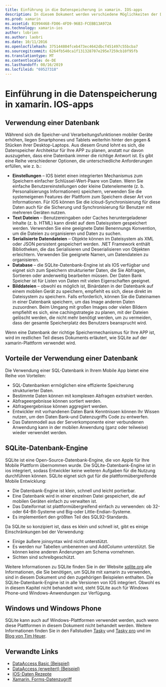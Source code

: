 ```yaml
---
title: Einführung in die Datenspeicherung in xamarin. IOS-apps
description: In diesem Dokument werden verschiedene Möglichkeiten der Datenspeicherung in einer xamarin. IOS-Anwendung beschrieben, und es werden spezifische Informationen zu den Vorteilen von SQLite bereitstellt.
ms.prod: xamarin
ms.assetid: B1994468-FD06-4FD9-96B3-FCEBB13A972A
ms.technology: xamarin-ios
author: lobrien
ms.author: laobri
ms.date: 10/11/2016
ms.openlocfilehash: 375144804fceb473ec4642dbcf451497c55bcba7
ms.sourcegitcommit: 6264fb540ca1f131328707e295e7259cb10f95fb
ms.translationtype: MT
ms.contentlocale: de-DE
ms.lasthandoff: 08/16/2019
ms.locfileid: "69527318"
---
```

# <a name="introduction-to-data-storage-in-xamarinios-apps"></a>Einführung in die Datenspeicherung in xamarin. IOS-apps

## <a name="when-to-use-a-database"></a>Verwendung einer Datenbank

Während sich die Speicher-und Verarbeitungsfunktionen mobiler Geräte erhöhen, liegen Smartphones und Tablets weiterhin hinter den gegen &amp; Stücken ihrer Desktop-Laptops. Aus diesem Grund lohnt es sich, die Datenspeicher Architektur für Ihre APP zu planen, anstatt nur davon auszugehen, dass eine Datenbank immer die richtige Antwort ist. Es gibt eine Reihe verschiedener Optionen, die unterschiedliche Anforderungen erfüllen, wie z. b.:

- **Einstellungen** – IOS bietet einen integrierten Mechanismus zum Speichern einfacher Schlüssel-Wert-Paare von Daten. Wenn Sie einfache Benutzereinstellungen oder kleine Datenelemente (z. b. Personalisierungs Informationen) speichern, verwenden Sie die systemeigenen Features der Plattform zum Speichern dieser Art von Informationen. Für IOS können Sie die icloud-Synchronisierung für diese Daten auch für die Sicherung und Synchronisierung für Benutzer mit mehreren Geräten nutzen.
- **Text Dateien** – Benutzereingaben oder Caches heruntergeladener Inhalte (z. b. HTML) kann direkt auf dem Dateisystem gespeichert werden. Verwenden Sie eine geeignete Datei Benennungs Konvention, um die Dateien zu organisieren und Daten zu suchen.
- **Serialisierte Datendateien** – Objekte können im Dateisystem als XML oder JSON persistent gespeichert werden. .NET Framework enthält Bibliotheken, die das Serialisieren und Deserialisieren von Objekten erleichtern. Verwenden Sie geeignete Namen, um Datendateien zu organisieren.
- **Database** – die SQLite-Datenbank-Engine ist als IOS verfügbar und eignet sich zum Speichern strukturierter Daten, die Sie Abfragen, Sortieren oder anderweitig bearbeiten müssen. Der Daten Bank Speicher ist für Listen von Daten mit vielen Eigenschaften geeignet.
- **Bilddateien** – obwohl es möglich ist, Binärdaten in der Datenbank auf einem mobilen Gerät zu speichern, empfiehlt es sich, diese direkt im Dateisystem zu speichern. Falls erforderlich, können Sie die Dateinamen in einer Datenbank speichern, um das Image anderen Daten zuzuordnen. Beim Umgang mit großen Images oder vielen Bildern empfiehlt es sich, eine cachingstrategie zu planen, mit der Dateien gelöscht werden, die nicht mehr benötigt werden, um zu vermeiden, dass der gesamte Speicherplatz des Benutzers beansprucht wird.


Wenn eine Datenbank der richtige Speichermechanismus für Ihre APP ist, wird im restlichen Teil dieses Dokuments erläutert, wie SQLite auf der xamarin-Plattform verwendet wird.

## <a name="advantages-of-using-a-database"></a>Vorteile der Verwendung einer Datenbank

Die Verwendung einer SQL-Datenbank in Ihrem Mobile App bietet eine Reihe von Vorteilen:

- SQL-Datenbanken ermöglichen eine effiziente Speicherung strukturierter Daten.
- Bestimmte Daten können mit komplexen Abfragen extrahiert werden.
- Abfrageergebnisse können sortiert werden.
- Abfrageergebnisse können aggregiert werden.
- Entwickler mit vorhandenen Daten Bank Kenntnissen können Ihr Wissen nutzen, um den Daten Bank-und Datenzugriffs Code zu entwerfen.
- Das Datenmodell aus der Serverkomponente einer verbundenen Anwendung kann in der mobilen Anwendung (ganz oder teilweise) wieder verwendet werden.


## <a name="sqlite-database-engine"></a>SQLite-Datenbank-Engine

SQLite ist eine Open-Source-Datenbank-Engine, die von Apple für Ihre Mobile Plattform übernommen wurde. Die SQLite-Datenbank-Engine ist in ios integriert, sodass Entwickler keine weiteren Aufgaben für die Nutzung durchführen können. SQLite eignet sich gut für die plattformübergreifende Mobile Entwicklung:

- Die Datenbank-Engine ist klein, schnell und leicht portierbar.
- Eine Datenbank wird in einer einzelnen Datei gespeichert, die auf mobilen Geräten einfach zu verwalten ist.
- Das Dateiformat ist plattformübergreifend einfach zu verwenden: ob 32-oder 64-Bit-Systeme und Big-oder Little-Endian-Systeme.
- Es implementiert den größten Teil des SQL92-Standards.


Da SQLite so konzipiert ist, dass es klein und schnell ist, gibt es einige Einschränkungen bei der Verwendung:

- Einige äußere joinsyntax wird nicht unterstützt.
- Es werden nur Tabellen umbenennen und AddColumn unterstützt. Sie können keine anderen Änderungen am Schema vornehmen.
- Sichten sind schreibgeschützt.


Weitere Informationen zu SQLite finden Sie in der Website [sqlite.org](http://SQLite.org) alle Informationen, die Sie benötigen, um SQLite mit xamarin zu verwenden, sind in diesem Dokument und den zugehörigen Beispielen enthalten. Die SQLite-Datenbank-Engine ist in alle Versionen von IOS integriert.
Obwohl es in diesem Kapitel nicht behandelt wird, steht SQLite auch für Windows Phone-und Windows-Anwendungen zur Verfügung.

## <a name="windows-and-windows-phone"></a>Windows und Windows Phone

SQLite kann auch auf Windows-Plattformen verwendet werden, auch wenn diese Plattformen in diesem Dokument nicht behandelt werden.
Weitere Informationen finden Sie in den Fallstudien [Tasky](~/cross-platform/app-fundamentals/building-cross-platform-applications/case-study-tasky.md) und [Tasky pro](http://docs.xamarin.com/guides/cross-platform/application_fundamentals/building_cross_platform_applications/case_study%3A_tasky) und im [Blog von Tim Heuer](http://timheuer.com/blog/archive/2012/06/28/seeding-your-metro-style-app-with-sqlite-database.aspx).



## <a name="related-links"></a>Verwandte Links

- [DataAccess Basic (Beispiel)](https://github.com/xamarin/mobile-samples/tree/master/DataAccess/Basic)
- [DataAccess (erweitert) (Beispiel)](https://github.com/xamarin/mobile-samples/tree/master/DataAccess/Advanced)
- [IOS-Daten Rezepte](https://github.com/xamarin/recipes/tree/master/Recipes/ios/data/sqlite)
- [Xamarin. Forms-Datenzugriff](~/xamarin-forms/data-cloud/data/databases.md)
